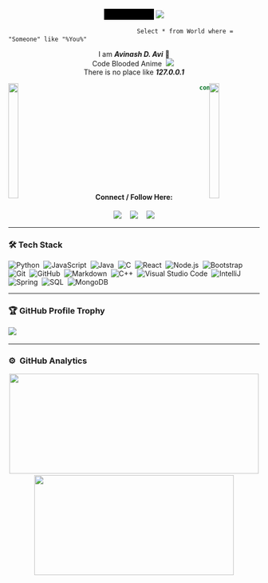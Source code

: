 <p align="center"><img src="/coollogo_com-207551010.gif" width="20%" align="center"> <img src="https://github.com/avinal/avinal/blob/main/images/dog.gif" width=10% align="center"></p>

                                        Select * from World where = "Someone" like "%You%"

<p align="center">I am <b><i>Avinash D. Avi</i></b> 👒<br>Code Blooded Anime <img src="https://www.pngkit.com/png/full/49-496473_image-library-download-hackers-face-mask-graphics-on.png" width=1% hspace="4px" /><br> There is no place like <b><i>127.0.0.1</i></b></p>

<img align="left" src="https://media2.giphy.com/media/WeyqDp1shHe7u/giphy.gif" width="20%" height="230px"> <img src="https://coolbackgrounds.io/images/backgrounds/white/pure-white-background-85a2a7fd.jpg" width="56%" height="2px" align="left"> <img align="right" src="https://static.wikia.nocookie.net/db71b7a1-aa19-401b-b516-82574e6716d7" width="20%" height="230px">  

```javascript
const me = {
    pronouns: ["he", "him"],
    routes: ["Analyst @ EXL", 
                 "SDE @ PayPal", ...],
    likes: ["programming", "football"],
    funFact: [There are 10 types of people
              Those who understand binary &
              Those who don't :)
              ]
    };
```
<img src="https://coolbackgrounds.io/images/backgrounds/white/pure-white-background-85a2a7fd.jpg" width="56%" height="2px" align="left"/><br>

<div align="center">
<h4>Connect / Follow Here:</h4>
  <a href="https://linkedin.com/in/4vk" target="blank"><img src = "https://cdn-icons-png.flaticon.com/512/174/174857.png" width="30px" /></a>  <a href="https://www.hackthebox.eu/profile/470218" ><img src="https://yt3.ggpht.com/ytc/AKedOLRNscQU9ZqS-WvVLX1y47YiTCzTa6WqSJRt6GDVoQ=s900-c-k-c0x00ffffff-no-rj" width="33px" hspace="13px"/></a> <a href="https://tryhackme.com/p/4vkn3w" ><img src="https://assets.tryhackme.com/img/THMlogo.png" width="55px" /></a>
</div>

---

### 🛠 Tech Stack

![Python](https://img.shields.io/badge/-Python-05122A?style=flat&logo=python)&nbsp;
![JavaScript](https://img.shields.io/badge/-JavaScript-05122A?style=flat&logo=javascript)&nbsp;
![Java](https://img.shields.io/badge/-Java-05122A?style=flat&logo=Java&logoColor=FFA518)&nbsp;
![C](https://img.shields.io/badge/-C-05122A?style=flat&logo=C&logoColor=A8B9CC)&nbsp;
![React](https://img.shields.io/badge/-React-05122A?style=flat&logo=react)&nbsp;
![Node.js](https://img.shields.io/badge/-Node%20JS-05122A?style=flat&logo=node.js)&nbsp;
![Bootstrap](https://img.shields.io/badge/-Bootstrap-05122A?style=flat&logo=bootstrap&logoColor=563D7C)&nbsp;
![Git](https://img.shields.io/badge/-Git-05122A?style=flat&logo=git)&nbsp;
![GitHub](https://img.shields.io/badge/-GitHub-05122A?style=flat&logo=github)&nbsp;
![Markdown](https://img.shields.io/badge/-Markdown-05122A?style=flat&logo=markdown)&nbsp;
![C++](https://img.shields.io/badge/-C++-05122A?style=flat&logo=C%2B%2B&logoColor=00599C)&nbsp;
![Visual Studio Code](https://img.shields.io/badge/-Visual%20Studio%20Code-05122A?style=flat&logo=visual-studio-code&logoColor=007ACC)&nbsp;
![IntelliJ](https://img.shields.io/badge/-Intelli%20J-05122A?style=flat&logo=intellij-idea)&nbsp;
![Spring](https://img.shields.io/badge/-Spring-05122A?style=flat&logo=spring&logoColor=green)&nbsp;
![SQL](https://img.shields.io/badge/-MySql-05122A?style=flat&logo=mysql&logoColor=light-blue)&nbsp;
![MongoDB](https://img.shields.io/badge/-MongoDB-05122A?style=flat&logo=MongoDB&logoColor=green)
 
---

### 🏆 GitHub Profile Trophy
<a href="https://github.com/ryo-ma/github-profile-trophy">
  <img width=800 src="https://github-profile-trophy.vercel.app/?username=Avinash997&column=8&theme=darkhub&no-frame=true&no-bg=true"/>
</a>
<!-- ![GitHub Activity Graph](https://activity-graph.herokuapp.com/graph?username=Avinash997&theme=github) -->

---

### ⚙️ &nbsp;GitHub Analytics

<p align="center">
<a href="https://github.com/Avinash997">
  <img width="500em" height="200em" src="https://github-readme-stats-eight-theta.vercel.app/api?username=Avinash997&show_icons=true&theme=algolia&include_all_commits=true&count_private=true"/>
  <img width="400em" height="200em" src="https://github-readme-stats-eight-theta.vercel.app/api/top-langs/?username=Avinash997&layout=compact&langs_count=10&theme=algolia"/>
</a>
</p>
<!-- 
<img src="https://coolbackgrounds.io/images/backgrounds/white/pure-white-background-85a2a7fd.jpg" width="100%" height="2px"/>
 -->
